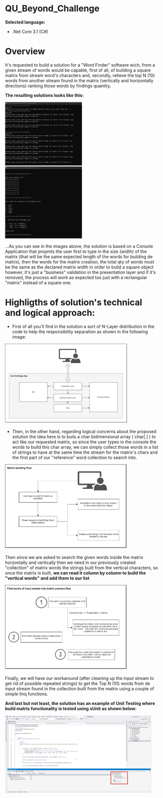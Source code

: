 # QU_Beyond_Challenge

**Selected language:**

- .Net Core 3.1 (C#)

# Overview

It's requested to build a solution for a "Word Finder" software wich, from a given stream of words would be capable, first of all, of building a square matrix from stream word's characters and, secondly, retieve the top N (10) words from another stream found in the matrix (vertically and horizontally directions) ranking those words by findings quantity.

**The resulting solutions looks like this:**

<img src="Img/consoleApp1.jpg" width="50%"  />
<img src="Img/consoleApp2.jpg" width="50%"  />

...As you can see in the images above, the solution is based on a Console Application that propmts the user first to type in the size (width) of the matrix (that will be the same expected length of the words for building de matrix), then the words for the matrix creation, the total qty of words must be the same as the declared matrix width in order to build a square object however, it's just a "business" validation in the presentation layer and if it's removed, the process will work as expected too just with a rectangular "matrix" instead of a square one.

# Highligths of solution's technical and logical approach:

- First of all you'll find in the solution a sort of N-Layer distribution in the code to help the responsibility separation as shown in the following image:

<img src="Img/img_qu_challenge.jpg" width="80%"  />

- Then, in the other hand, regarding logical concerns about the proposed solution the idea here is to buils a char bidimensional array ( char[.] ) to act like our requested matrix, so since the user types in the console the words to build this char array, we can simply collect those words in a list of strings to have at the same time the stream for the matrix's chars and the first part of our "reference" word collection to search into.

<img src="Img/img_qu_challenge_2.jpg" width="80%"  />

Then since we are asked to search the given words inside the matrix horzontally and vertically then we need in our previously created "collection" of matrix words the strings built from the vertical characters, so once the matrix is built, **we can read it column by column to build the "vertical words" and add them to our list**

<img src="Img/img_qu_challenge_3.jpg" width="80%"  />

Finally, we will have our workaround (after cleaning up the input stream to get rid of possible repeated strings) to get the Top N (10) words from de input stream found in the collection built from the matrix using a couple of simple linq functions.

**And last but not least, the solution has an example of Unit Testing where build matrix functionality is tested using xUnit as shown below:**

<img src="Img/img_qu_challenge_4.jpg" width="95%"  />


